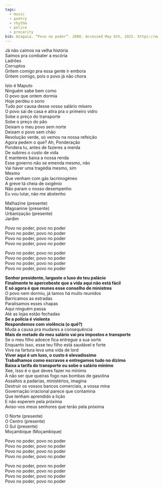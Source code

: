 ```yaml
---
tags:
  - music
  - poetry
  - rhythm
  - police
  - precarity
bib: Azagaia. “Povo no poder”. 2008. Accessed May 6th, 2025. https://www.youtube.com/watch?v=RhSKixT-n0w.
---
```

Já não caímos na velha história  
Saímos pra combater a escória  
Ladrões  
Corruptos  
Gritem comigo pra essa gente ir embora  
Gritem comigo, pois o povo já não chora

Isto é Maputo  
Ninguém sabe bem como  
O povo que ontem dormia  
Hoje perdeu o sono  
Tudo por causa desse vosso salário mísero  
O povo sai de casa e atira pra o primeiro vidro  
Sobe o preço do transporte  
Sobe o preço do pão  
Deixam o meu povo sem norte  
Deixam o povo sem chão  
Revolução verde, só vemos na nossa refeição  
Agora pedem o que? Ah, Ponderação  
Pondera tu, antes de fazeres a merda  
De subires o custo de vida  
E manteres baixa a nossa renda  
Esse governo não se emenda mesmo, não  
Vai haver uma tragédia mesmo, sim  
Mesmo  
Que venham com gás lacrimogéneo  
A greve tá cheia de oxigênio  
Não param o nosso desempenho  
Eu vou lutar, não me abstenho

Malhazine (presente)  
Magoanine (presente)  
Urbanização (presente)  
Jardim

Povo no poder, povo no poder  
Povo no poder, povo no poder  
Povo no poder, povo no poder  
Povo no poder, povo no poder

Povo no poder, povo no poder  
Povo no poder, povo no poder  
Povo no poder, povo no poder  
Povo no poder, povo no poder

**Senhor presidente, largaste o luxo do teu palácio**  
**Finalmente te apercebeste que a vida aqui não está fácil**  
**E só agora é que reunes esse conselho de ministros**  
O povo nem dormiu, já tamos há muito reunidos  
Barricamos as estradas  
Paralisamos esses chapas  
Aqui ninguém passa  
Até as lojas estão fechadas  
**Se a policia é violenta**  
**Respondemos com violência (o quê?)**  
Muda a causa pra mudares a consequência  
**Mais de metade do meu salário vai pra impostos e transporte**  
Se o meu filho adoece fica entregue a sua sorte  
Enquanto isso, esse teu filho está saudável e forte  
Vive na fartura leva uma vida de lord  
**Viver aqui é um luxo, o custo é elevadíssimo**  
**Trabalhamos como escravos e entregamos tudo no dízimo**  
**Baixa a tarifa do transporte ou sobe o salário mínimo**  
Xee, Isso é o que deves fazer no mínimo  
À não ser que queiras fogo nas bombas de gasolina  
Assaltos a padarias, ministérios, imagina  
Destruir os vossos bancos comerciais, a vossa mina  
Governação irracional parece que contamina  
Que tenham aprendido a lição  
E não esperem pela próxima  
Aviso-vos meus senhores que terão pela próxima

O Norte (presente)  
O Centro (presente)  
O Sul (presente)  
Moçambique (Moçambique)

Povo no poder, povo no poder  
Povo no poder, povo no poder  
Povo no poder, povo no poder  
Povo no poder, povo no poder

Povo no poder, povo no poder  
Povo no poder, povo no poder  
Povo no poder, povo no poder  
Povo no poder, povo no poder